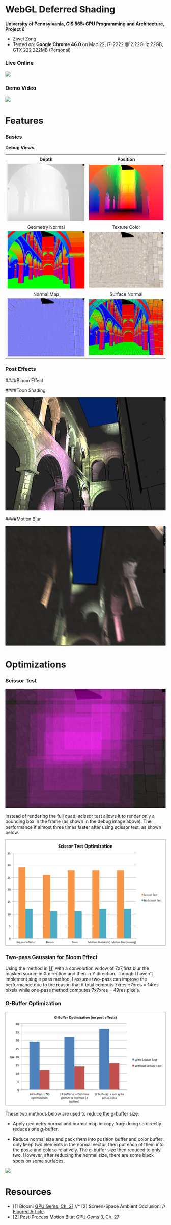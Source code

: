 WebGL Deferred Shading
======================

**University of Pennsylvania, CIS 565: GPU Programming and Architecture, Project 6**

* Ziwei Zong
* Tested on: **Google Chrome 46.0** on
  Mac 22, i7-2222 @ 2.22GHz 22GB, GTX 222 222MB (Personal)

### Live Online

[![](img/thumb.png)](http://TODO.github.io/Project6-WebGL-Deferred-Shading)

### Demo Video

[![](img/video.png)](TODO)

Features
========================

### Basics

**Debug Views**

|Depth						 |Position
|:--------------------------:|:---------------------------------------:
|![](img/debug_0depth.png)	 |![](img/debug_1pos.png)
|Geometry Normal			 |Texture Color
|![](img/debug_2geonor.png)	 |![](img/debug_3col.png )	
|Normal Map					 |Surface Normal
|![](img/debug_4normap.png ) |![](img/debug_5nor.png )

### Post Effects

####Bloom Effect



####Toon Shading

![](img/toonShading.png)	

####Motion Blur

![](img/MotionBlur.png)

Optimizations
========================

### Scissor Test

![](img/Opt_ScissorDebug.png)

Instead of rendering the full quad, scissor test allows it to render only a bounding box in the frame (as shown in the debug image above). The performance if almost three times faster after using scissor test, as shown below.

![](img/Opt_ScissorTest.png)

### Two-pass Gaussian for Bloom Effect

Using the method in [[1]](http://http.developer.nvidia.com/GPUGems/gpugems_ch21.html) with a convolution widow of 7x7,first blur the masked source in X direction and then in Y direction. Though I haven't implement single pass method, I assume two-pass can improve the performance due to the reason that it total computs 7xres +7xres = 14res pixels while one-pass method computes 7x7xres = 49res pixels.

### G-Buffer Optimization

![](img/Opt_G_Buff.png)

These two methods below are used to reduce the g-buffer size:

* Apply geometry normal and normal map in copy.frag: doing so directly reduces one g-buffer.

* Reduce normal size and pack them into position buffer and color buffer: only keep two elements in the normal vector, then put each of them into the pos.a and color.a relatively. The g-buffer size then reduced to only two. However, after reducing the normal size, there are some black spots on some surfaces.

![](img/Opt_G_Buff_bSpot_.png)

Resources
========================

* [1] Bloom:
  [GPU Gems, Ch. 21](http://http.developer.nvidia.com/GPUGems/gpugems_ch21.html) 
//* [2] Screen-Space Ambient Occlusion:
//  [Floored Article](http://floored.com/blog/2013/ssao-screen-space-ambient-occlusion.html)
* [2] Post-Process Motion Blur:
  [GPU Gems 3, Ch. 27](http://http.developer.nvidia.com/GPUGems3/gpugems3_ch27.html)
